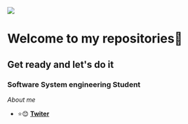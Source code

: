 ![](https://github.com/hebertdev1/hebertdev1/blob/master/javascript.gif)
# Welcome to my repositories👋
## Get ready and let's do it
### Software System engineering Student
_About me_
* :star::blush:  **[Twiter](https://twitter.com/stiven_sibaja)**

